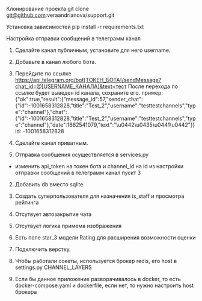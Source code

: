 Клонирование проекта
git clone git@github.com:veraandrianova/support.git

Установка зависимостей
pip install -r requirements.txt


Настройка отправки сообщений в телеграмм канал
1. Сделайте канал публичным, установите для него username.
2. Добавьте в канал любого бота.
3. Перейдите по ссылке https://api.telegram.org/bot[ТОКЕН_БОТА]/sendMessage?chat_id=@[USERNAME_КАНАЛА]&text=тест
После перехода по ссылке будет выведен id канала, сохраните его.
пример:
   {"ok":true,"result":{"message_id":57,"sender_chat":{"id":-1001658312828,"title":"Test_2","username":"testtestchannels","type":"channel"},"chat":{"id":-1001658312828,"title":"Test_2","username":"testtestchannels","type":"channel"},"date":1662541079,"text":"\u0442\u0435\u0441\u0442"}}
id: -1001658312828   
4. Сделайте канал приватным.



1. Отправка сообщения осуществляется в services.py
- изменить api_token на токен бота и channel_id на id из настройки отправки сообщений в телеграмм канал пускт 3

2. Добавить db вместо sqlite

3. Создать суперпользователя для назначения is_staff и просмотра рейтинга

4. Отсутвует автозакрытие чата

5. Отсутвует логика примема изображения

6. Есть поле star_3 модели Rating для расширения возможности оценки

7. Подключить верстку.

8. Чтобы работали сокеты, используется брокер redis, его host в settings.py CHANNEL_LAYERS

9. Если бы данное приложение разворачивалось в docker, то есть docker-compose.yaml и dockerfile, если нет,
то нужно настроить host брокера

